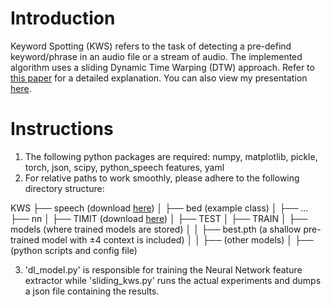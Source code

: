 # Introduction
Keyword Spotting (KWS) refers to the task of detecting a pre-defind keyword/phrase in an audio file or a stream of audio. The implemented algorithm uses a sliding Dynamic Time Warping (DTW) approach. Refer to [this paper](https://ieeexplore.ieee.org/abstract/document/6140822/) for a detailed explanation. You can also view my presentation [here](https://methi1999.github.io/pdf/kws.pptx).

# Instructions

1. The following python packages are required: numpy, matplotlib, pickle, torch, json, scipy, python_speech features, yaml
2. For relative paths to work smoothly, please adhere to the following directory structure:

KWS
├── speech (download [here](http://download.tensorflow.org/data/speech_commands_v0.01.tar.gz))
│	├── bed (example class)
│	├── ...
├── nn
│	├── TIMIT (download [here](https://catalog.ldc.upenn.edu/LDC93S1))
│	├── TEST
│	├── TRAIN
│	├── models (where trained models are stored)
│	│	├── best.pth (a shallow pre-trained model with ±4 context is included)
│	│	├── (other models)
│	├── (python scripts and config file)

3. 'dl_model.py' is responsible for training the Neural Network feature extractor while 'sliding_kws.py' runs the actual experiments and dumps a json file containing the results.